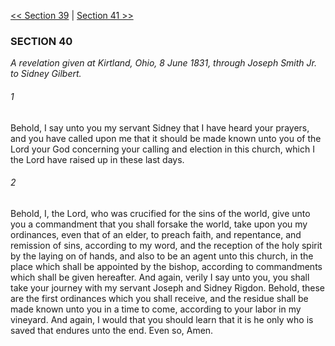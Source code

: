 [<< Section 39](Section%2039)  |  [Section 41 >>](Section%2041)

### SECTION 40

*A revelation given at Kirtland, Ohio, 8 June 1831, through Joseph Smith Jr. to Sidney Gilbert.*

###### 1
Behold, I say unto you my servant Sidney that I have heard your prayers, and you have called upon me that it should be made known unto you of the Lord your God concerning your calling and election in this church, which I the Lord have raised up in these last days.

###### 2
Behold, I, the Lord, who was crucified for the sins of the world, give unto you a commandment that you shall forsake the world, take upon you my ordinances, even that of an elder, to preach faith, and repentance, and remission of sins, according to my word, and the reception of the holy spirit by the laying on of hands, and also to be an agent unto this church, in the place which shall be appointed by the bishop, according to commandments which shall be given hereafter. And again, verily I say unto you, you shall take your journey with my servant Joseph and Sidney Rigdon. Behold, these are the first ordinances which you shall receive, and the residue shall be made known unto you in a time to come, according to your labor in my vineyard. And again, I would that you should learn that it is he only who is saved that endures unto the end. Even so, Amen.